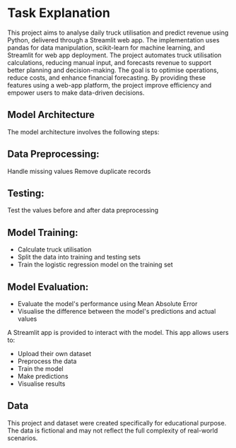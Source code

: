 # Task Explanation
This project aims to analyse daily truck utilisation and predict revenue using Python, delivered through a Streamlit web app. The implementation uses pandas for data manipulation, scikit-learn for machine learning, and Streamlit for web app deployment. The project automates truck utilisation calculations, reducing manual input, and forecasts revenue to support better planning and decision-making. The goal is to optimise operations, reduce costs, and enhance financial forecasting. By providing these features using a web-app platform, the project improve efficiency and empower users to make data-driven decisions.

## Model Architecture

The model architecture involves the following steps:

## Data Preprocessing:

Handle missing values 
Remove duplicate records

## Testing: 

Test the values before and after data preprocessing

## Model Training:

* Calculate truck utilisation
* Split the data into training and testing sets
* Train the logistic regression model on the training set

## Model Evaluation:

* Evaluate the model's performance using Mean Absolute Error
* Visualise the difference between the model's predictions and actual values


A Streamlit app is provided to interact with the model. This app allows users to:

* Upload their own dataset
* Preprocess the data
* Train the model
* Make predictions
* Visualise results

## Data
This project and dataset were created specifically for educational purpose. The data is fictional and may not reflect the full complexity of real-world scenarios.
